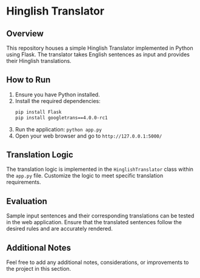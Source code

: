 # Hinglish Translator

## Overview
This repository houses a simple Hinglish Translator implemented in Python using Flask. The translator takes English sentences as input and provides their Hinglish translations.

## How to Run
1. Ensure you have Python installed.
2. Install the required dependencies: 
    ```bash
    pip install Flask
    pip install googletrans==4.0.0-rc1
    ```
3. Run the application: `python app.py`
4. Open your web browser and go to `http://127.0.0.1:5000/`

## Translation Logic
The translation logic is implemented in the `HinglishTranslator` class within the `app.py` file. Customize the logic to meet specific translation requirements.

## Evaluation
Sample input sentences and their corresponding translations can be tested in the web application. Ensure that the translated sentences follow the desired rules and are accurately rendered.

## Additional Notes
Feel free to add any additional notes, considerations, or improvements to the project in this section.
